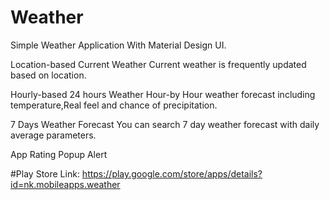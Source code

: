 # Weather
Simple Weather Application With Material Design UI.

Location-based Current Weather
Current weather is frequently updated based on location.

Hourly-based 24 hours Weather
Hour-by Hour weather forecast including temperature,Real feel and chance of precipitation.

7 Days Weather Forecast
You can search 7 day weather forecast with daily average parameters. 

App Rating Popup Alert

#Play Store Link:
https://play.google.com/store/apps/details?id=nk.mobileapps.weather

